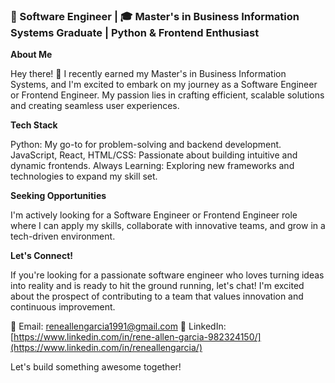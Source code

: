 ### 🚀 Software Engineer | 🎓  Master's in Business Information Systems Graduate | Python & Frontend Enthusiast

**About Me**

Hey there! 👋 I recently earned my Master's in Business Information Systems, and I'm excited to embark on my journey as a Software Engineer or Frontend Engineer. My passion lies in crafting efficient, scalable solutions and creating seamless user experiences.

**Tech Stack**

Python: My go-to for problem-solving and backend development.
JavaScript, React, HTML/CSS: Passionate about building intuitive and dynamic frontends.
Always Learning: Exploring new frameworks and technologies to expand my skill set.

**Seeking Opportunities**

I'm actively looking for a Software Engineer or Frontend Engineer role where I can apply my skills, collaborate with innovative teams, and grow in a tech-driven environment.

**Let's Connect!**

If you're looking for a passionate software engineer who loves turning ideas into reality and is ready to hit the ground running, let's chat! I'm excited about the prospect of contributing to a team that values innovation and continuous improvement.

📧 Email: reneallengarcia1991@gmail.com
🔗 LinkedIn: [https://www.linkedin.com/in/rene-allen-garcia-982324150/](https://www.linkedin.com/in/reneallengarcia/)

Let's build something awesome together! 
